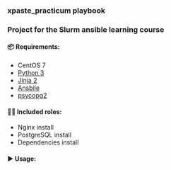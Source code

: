 ### xpaste_practicum playbook

### Project for the Slurm ansible learning course

#### 📦 Requirements:
- CentOS 7
- <a href="https://www.python.org/downloads/">Python 3</a>
- <a href="https://pypi.org/project/Jinja2/">Jinja 2</a>
- <a href="https://docs.ansible.com/ansible/latest/installation_guide/intro_installation.html">Ansbile</a>
- <a href="https://pypi.org/project/psycopg2/">psycopg2</a>


#### 🧑‍🏭 Included roles:
 - Nginx install
 - PostgreSQL install 
 - Dependencies install

#### ▶️ Usage:





